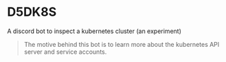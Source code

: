 # D5DK8S
A discord bot to inspect a kubernetes cluster (an experiment)

> The motive behind this bot is to learn more about the kubernetes API server and service accounts.
